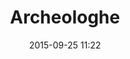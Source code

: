 ---
title: Archeologhe
layout: post
date: 2015-09-25 11:22
numero: 27
image: 27_archeologhe.png
thumb: 27_archeologhe.svg
wiki: https://it.wikipedia.org/wiki/Archeologo
source: http://www.civettadiatena.it/7-cose-che-devi-assolutamente-sapere-sullo-scavo-del-foro-della-pace-di-roma/
source-name: Archeopop
autore: luca corsato
social-autore: https://twitter.com/lucacorsato
social-idea: https://twitter.com/lucacorsato
idea: luca corsato
tags:
- gruppo
- id. corsato
---